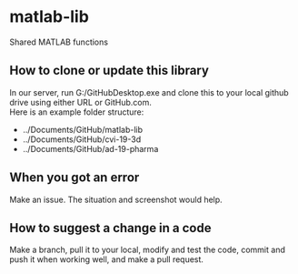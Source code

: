 # matlab-lib
Shared MATLAB functions
## How to clone or update this library
In our server, run G:/GitHubDesktop.exe and clone this to your local github drive using either URL or GitHub.com. <br>
Here is an example folder structure:
* ../Documents/GitHub/matlab-lib
* ../Documents/GitHub/cvi-19-3d
* ../Documents/GitHub/ad-19-pharma

## When you got an error
Make an issue. The situation and screenshot would help.

## How to suggest a change in a code
Make a branch, pull it to your local, modify and test the code, commit and push it when working well, and make a pull request.
